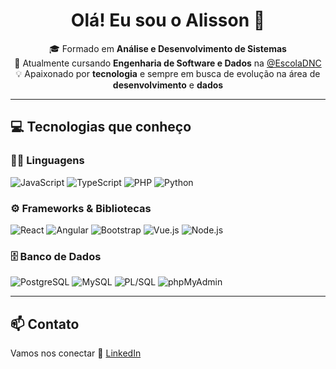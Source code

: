 <h1 align="center">Olá! Eu sou o Alisson 👋</h1>

<p align="center">
  🎓 Formado em <strong>Análise e Desenvolvimento de Sistemas</strong><br>
  📘 Atualmente cursando <strong>Engenharia de Software e Dados</strong> na <a href="https://www.escoladnc.com.br/">@EscolaDNC</a><br>
  💡 Apaixonado por <strong>tecnologia</strong> e sempre em busca de evolução na área de <strong>desenvolvimento</strong> e <strong>dados</strong>
</p>

---

## 💻 Tecnologias que conheço

### 👨‍💻 Linguagens
![JavaScript](https://img.shields.io/badge/-JavaScript-F7DF1E?style=flat&logo=javascript&logoColor=000)
![TypeScript](https://img.shields.io/badge/-TypeScript-3178C6?style=flat&logo=typescript)
![PHP](https://img.shields.io/badge/-PHP-777BB4?style=flat&logo=php)
![Python](https://img.shields.io/badge/-Python-3776AB?style=flat&logo=python)

### ⚙️ Frameworks & Bibliotecas
![React](https://img.shields.io/badge/-React-61DAFB?style=flat&logo=react&logoColor=000)
![Angular](https://img.shields.io/badge/-Angular-DD0031?style=flat&logo=angular&logoColor=fff)
![Bootstrap](https://img.shields.io/badge/Bootstrap-7952B3?style=flat&logo=bootstrap&logoColor=white)
![Vue.js](https://img.shields.io/badge/Vue.js-4FC08D?style=flat&logo=vuedotjs&logoColor=white)
![Node.js](https://img.shields.io/badge/Node.js-339933?style=flat&logo=nodedotjs&logoColor=white)



### 🗄️ Banco de Dados
![PostgreSQL](https://img.shields.io/badge/-PostgreSQL-4169E1?style=flat&logo=postgresql&logoColor=fff)
![MySQL](https://img.shields.io/badge/-MySQL-4479A1?style=flat&logo=mysql&logoColor=fff)
![PL/SQL](https://img.shields.io/badge/-PLSQL-F80000?style=flat&logo=oracle&logoColor=fff)
![phpMyAdmin](https://img.shields.io/badge/-phpMyAdmin-6C78AF?style=flat&logo=php&logoColor=fff)

---

## 📫 Contato

Vamos nos conectar 💼 [LinkedIn](https://www.linkedin.com/in/ali-dionisio/)
